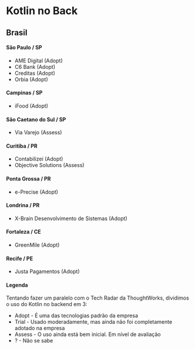 # Kotlin no Back

## Brasil

#### São Paulo / SP
- AME Digital (Adopt)
- C6 Bank (Adopt)
- Creditas (Adopt)
- Orbia (Adopt)

#### Campinas / SP
- iFood (Adopt)

#### São Caetano do Sul / SP
- Via Varejo (Assess)

#### Curitiba / PR
- Contabilizei (Adopt)
- Objective Solutions (Assess)

#### Ponta Grossa / PR
- e-Precise (Adopt)

#### Londrina / PR
- X-Brain Desenvolvimento de Sistemas (Adopt)

#### Fortaleza / CE
- GreenMile (Adopt)

#### Recife / PE
- Justa Pagamentos (Adopt)

#### Legenda

Tentando fazer um paralelo com o Tech Radar da ThoughtWorks, dividimos o uso do Kotlin no backend em 3:

* Adopt - É uma das tecnologias padrão da empresa
* Trial - Usado moderadamente, mas ainda não foi completamente adotado na empresa
* Assess - O uso ainda está bem inicial. Em nível de avaliação
* ? - Não se sabe
